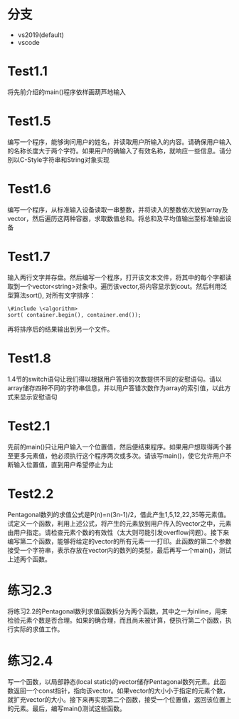 
# 分支

+ vs2019(default)  
+ vscode  

# Test1.1  

将先前介绍的main()程序依样画葫芦地输入  

# Test1.5  

编写一个程序，能够询问用户的姓名，并读取用户所输入的内容。请确保用户输入的名称长度大于两个字符。如果用户的确输入了有效名称，就响应一些信息。请分别以C-Style字符串和String对象实现

# Test1.6  

编写一个程序，从标准输入设备读取一串整数，并将读入的整数依次放到array及vector，然后遍历这两种容器，求取数值总和。将总和及平均值输出至标准输出设备

# Test1.7  

输入两行文字并存盘。然后编写一个程序，打开该文本文件，将其中的每个字都读取到一个vector\<string>对象中。遍历该vector,将内容显示到cout。然后利用泛型算法sort(),  对所有文字排序：  

    \#include \<algorithm>  
    sort( container.begin(), container.end());  

再将排序后的结果输出到另一个文件。  

# Test1.8  

1.4节的switch语句让我们得以根据用户答错的次数提供不同的安慰语句。请以array储存四种不同的字符串信息，并以用户答错次数作为array的索引值，以此方式来显示安慰语句  

# Test2.1  

先前的main()只让用户输入一个位置值，然后便结束程序。如果用户想取得两个甚至更多元素值，他必须执行这个程序两次或多次。请该写main()，使它允许用户不断输入位置值，直到用户希望停止为止

# Test2.2  

Pentagonal数列的求值公式是P(n)=n(3n-1)/2，借此产生1,5,12,22,35等元素值。试定义一个函数，利用上述公式，将产生的元素放到用户传入的vector之中，元素由用户指定。请检查元素个数的有效性（太大则可能引发overflow问题）。接下来编写第二个函数，能够将给定的vector的所有元素一一打印。此函数的第二个参数接受一个字符串，表示存放在vector内的数列的类型，最后再写一个main()，测试上述两个函数。  

# 练习2.3  

将练习2.2的Pentagonal数列求值函数拆分为两个函数，其中之一为inline，用来检验元素个数是否合理。如果的确合理，而且尚未被计算，便执行第二个函数，执行实际的求值工作。  

# 练习2.4  

写一个函数，以局部静态(local static)的vector储存Pentagonal数列元素。此函数返回一个const指针，指向该vector。如果vector的大小小于指定的元素个数，就扩充vector的大小。接下来再实现第二个函数，接受一个位置值，返回该位置上的元素。最后，编写main()测试这些函数。  
